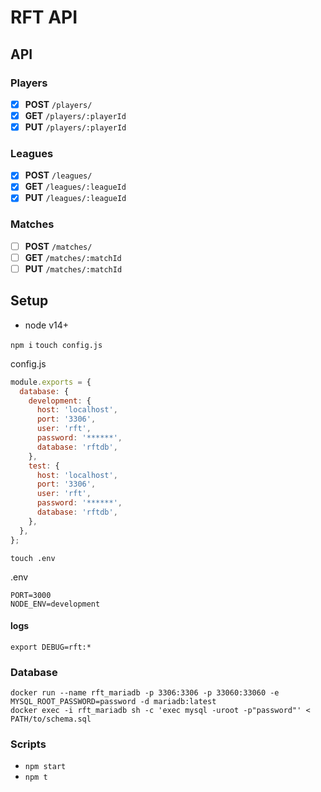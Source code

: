 # RFT API
## API

### Players
- [x] **POST** `/players/`
- [x] **GET** `/players/:playerId`
- [x] **PUT** `/players/:playerId`

### Leagues
- [x] **POST** `/leagues/`
- [x] **GET** `/leagues/:leagueId`
- [x] **PUT** `/leagues/:leagueId`

### Matches
- [ ] **POST** `/matches/`
- [ ] **GET** `/matches/:matchId`
- [ ] **PUT** `/matches/:matchId`

## Setup
* node v14+

` npm i `
` touch config.js `

config.js
```js
module.exports = {
  database: {
    development: {
      host: 'localhost',
      port: '3306',
      user: 'rft',
      password: '******',
      database: 'rftdb',
    },
    test: {
      host: 'localhost',
      port: '3306',
      user: 'rft',
      password: '******',
      database: 'rftdb',
    },
  },
};
```

` touch .env `

.env
```
PORT=3000
NODE_ENV=development
```

#### logs
` export DEBUG=rft:* `

### Database

```
docker run --name rft_mariadb -p 3306:3306 -p 33060:33060 -e MYSQL_ROOT_PASSWORD=password -d mariadb:latest
docker exec -i rft_mariadb sh -c 'exec mysql -uroot -p"password"' < PATH/to/schema.sql
```

### Scripts

* `npm start`
* `npm t`